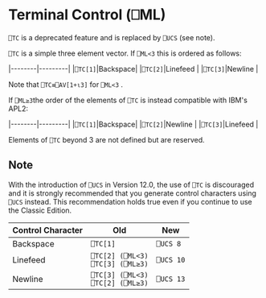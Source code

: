 <!-- Hidden search keywords -->
<div style="display: none;">
  ⎕ML ML
</div>






<h1 class="heading"><span class="name">Terminal Control</span> <span class="command">(⎕ML)</span></h1>



`⎕TC` is a deprecated feature and is replaced by `⎕UCS` (see note).


`⎕TC` is a simple three element vector.  If `⎕ML<3` this is ordered as follows:


|--------|---------|
|`⎕TC[1]`|Backspace|
|`⎕TC[2]`|Linefeed |
|`⎕TC[3]`|Newline  |



Note that `⎕TC≡⎕AV[1+⍳3]` for `⎕ML<3` .


If `⎕ML≥3`the order of the elements of `⎕TC` is instead compatible with IBM's APL2:


|--------|---------|
|`⎕TC[1]`|Backspace|
|`⎕TC[2]`|Newline  |
|`⎕TC[3]`|Linefeed |


Elements of `⎕TC` beyond 3 are not defined but are reserved.

## Note


With the introduction of `⎕UCS` in Version 12.0, the use of `⎕TC` is discouraged and it is strongly recommended that you generate control characters using `⎕UCS` instead. This recommendation holds true even if you continue to use the Classic Edition.


|Control Character|Old                           |New      |
|-----------------|------------------------------|---------|
|Backspace        |`⎕TC[1]`                      |`⎕UCS 8` |
|Linefeed         |`⎕TC[2] (⎕ML<3)`<br>`⎕TC[3] (⎕ML≥3)`|`⎕UCS 10`|
|Newline          |`⎕TC[3] (⎕ML<3)`<br>`⎕TC[2] (⎕ML≥3)`|`⎕UCS 13`|


